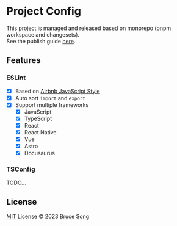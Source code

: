 # Project Config

This project is managed and released based on monorepo (pnpm workspace and changesets).  
See the publish guide [here](./DEVELOPMENT.md).

## Features

### ESLint

- [x] Based on [Airbnb JavaScript Style](https://github.com/airbnb/javascript)
- [x] Auto sort `import` and `export`
- [x] Support multiple frameworks
  - [x] JavaScript
  - [x] TypeScript
  - [x] React
  - [x] React Native
  - [x] Vue
  - [x] Astro
  - [x] Docusaurus

### TSConfig

TODO...

## License

[MIT](/LICENSE) License &copy; 2023 [Bruce Song](https://github.com/recallwei)
